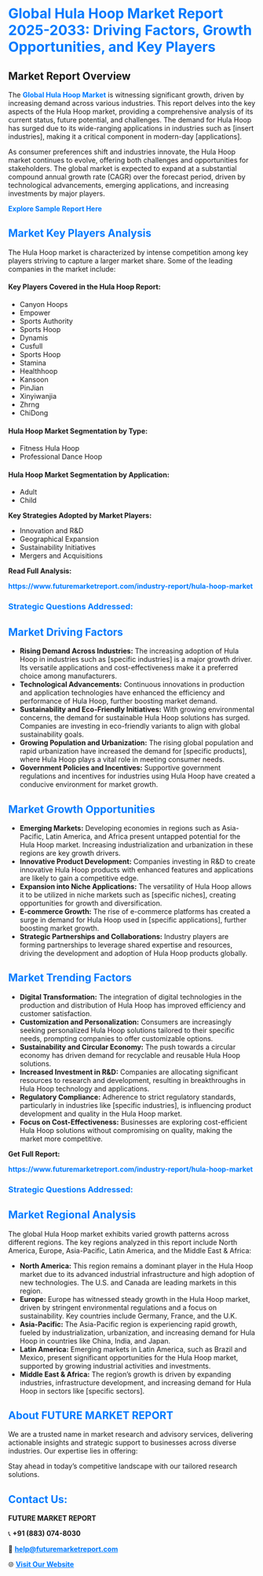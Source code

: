 <h1 style="color: #007BFF;">Global Hula Hoop Market Report 2025-2033: Driving Factors, Growth Opportunities, and Key Players</h1>

<section id="overview">
<h2>Market Report Overview</h2>
<p>The <a href="https://www.futuremarketreport.com/industry-report/hula-hoop-market" style="color: #007BFF; text-decoration: none;"><strong>Global Hula Hoop Market</strong></a> is witnessing significant growth, driven by increasing demand across various industries. This report delves into the key aspects of the Hula Hoop market, providing a comprehensive analysis of its current status, future potential, and challenges. The demand for Hula Hoop has surged due to its wide-ranging applications in industries such as [insert industries], making it a critical component in modern-day [applications].</p>
<p>As consumer preferences shift and industries innovate, the Hula Hoop market continues to evolve, offering both challenges and opportunities for stakeholders. The global market is expected to expand at a substantial compound annual growth rate (CAGR) over the forecast period, driven by technological advancements, emerging applications, and increasing investments by major players.</p>
</section>

<section id="overview">
<p><a href="https://www.futuremarketreport.com/request-sample/reportId=43588" style="color: #007BFF; text-decoration: none;"><strong>Explore Sample Report Here</strong></a></p>
</section>

<section id="key-players">
<h2 style="color: #007BFF;">Market Key Players Analysis</h2>
<p>The Hula Hoop market is characterized by intense competition among key players striving to capture a larger market share. Some of the leading companies in the market include:</p>
<h4>Key Players Covered in the Hula Hoop Report:</h4>
<ul><li>Canyon Hoops</li><li>Empower</li><li>Sports Authority</li><li>Sports Hoop</li><li>Dynamis</li><li>Cusfull</li><li>Sports Hoop</li><li>Stamina</li><li>Healthhoop</li><li>Kansoon</li><li>PinJian</li><li>Xinyiwanjia</li><li>Zhrng</li><li>ChiDong</li></ul>
<h4>Hula Hoop Market Segmentation by Type:</h4>
<ul><li>Fitness Hula Hoop</li><li>Professional Dance Hoop</li></ul>

<h4>Hula Hoop Market Segmentation by Application:</h4>
<ul><li>Adult</li><li>Child</li></ul>
<p><strong>Key Strategies Adopted by Market Players:</strong></p>
<ul>
<li>Innovation and R&D</li>
<li>Geographical Expansion</li>
<li>Sustainability Initiatives</li>
<li>Mergers and Acquisitions</li>
</ul>
</section>

<section>
<p><strong>Read Full Analysis: </strong></p><a href="https://www.futuremarketreport.com/industry-report/hula-hoop-market" style="color: #007BFF; text-decoration: none;"><strong>https://www.futuremarketreport.com/industry-report/hula-hoop-market</strong></a>
<h3 style="color: #007BFF;">Strategic Questions Addressed:</h3>
</section>

<section id="driving-factors">
<h2 style="color: #007BFF;">Market Driving Factors</h2>
<ul>
<li><strong>Rising Demand Across Industries:</strong> The increasing adoption of Hula Hoop in industries such as [specific industries] is a major growth driver. Its versatile applications and cost-effectiveness make it a preferred choice among manufacturers.</li>
<li><strong>Technological Advancements:</strong> Continuous innovations in production and application technologies have enhanced the efficiency and performance of Hula Hoop, further boosting market demand.</li>
<li><strong>Sustainability and Eco-Friendly Initiatives:</strong> With growing environmental concerns, the demand for sustainable Hula Hoop solutions has surged. Companies are investing in eco-friendly variants to align with global sustainability goals.</li>
<li><strong>Growing Population and Urbanization:</strong> The rising global population and rapid urbanization have increased the demand for [specific products], where Hula Hoop plays a vital role in meeting consumer needs.</li>
<li><strong>Government Policies and Incentives:</strong> Supportive government regulations and incentives for industries using Hula Hoop have created a conducive environment for market growth.</li>
</ul>
</section>

<section id="growth-opportunities">
<h2 style="color: #007BFF;">Market Growth Opportunities</h2>
<ul>
<li><strong>Emerging Markets:</strong> Developing economies in regions such as Asia-Pacific, Latin America, and Africa present untapped potential for the Hula Hoop market. Increasing industrialization and urbanization in these regions are key growth drivers.</li>
<li><strong>Innovative Product Development:</strong> Companies investing in R&D to create innovative Hula Hoop products with enhanced features and applications are likely to gain a competitive edge.</li>
<li><strong>Expansion into Niche Applications:</strong> The versatility of Hula Hoop allows it to be utilized in niche markets such as [specific niches], creating opportunities for growth and diversification.</li>
<li><strong>E-commerce Growth:</strong> The rise of e-commerce platforms has created a surge in demand for Hula Hoop used in [specific applications], further boosting market growth.</li>
<li><strong>Strategic Partnerships and Collaborations:</strong> Industry players are forming partnerships to leverage shared expertise and resources, driving the development and adoption of Hula Hoop products globally.</li>
</ul>
</section>

<section id="trending-factors">
<h2 style="color: #007BFF;">Market Trending Factors</h2>
<ul>
<li><strong>Digital Transformation:</strong> The integration of digital technologies in the production and distribution of Hula Hoop has improved efficiency and customer satisfaction.</li>
<li><strong>Customization and Personalization:</strong> Consumers are increasingly seeking personalized Hula Hoop solutions tailored to their specific needs, prompting companies to offer customizable options.</li>
<li><strong>Sustainability and Circular Economy:</strong> The push towards a circular economy has driven demand for recyclable and reusable Hula Hoop solutions.</li>
<li><strong>Increased Investment in R&D:</strong> Companies are allocating significant resources to research and development, resulting in breakthroughs in Hula Hoop technology and applications.</li>
<li><strong>Regulatory Compliance:</strong> Adherence to strict regulatory standards, particularly in industries like [specific industries], is influencing product development and quality in the Hula Hoop market.</li>
<li><strong>Focus on Cost-Effectiveness:</strong> Businesses are exploring cost-efficient Hula Hoop solutions without compromising on quality, making the market more competitive.</li>
</ul>
</section>

<section>
<p><strong>Get Full Report: </strong></p><a href="https://www.futuremarketreport.com/industry-report/hula-hoop-market" style="color: #007BFF; text-decoration: none;"><strong>https://www.futuremarketreport.com/industry-report/hula-hoop-market</strong></a>
<h3 style="color: #007BFF;">Strategic Questions Addressed:</h3>
</section>


<section id="regional-analysis">
<h2 style="color: #007BFF;">Market Regional Analysis</h2>
<p>The global Hula Hoop market exhibits varied growth patterns across different regions. The key regions analyzed in this report include North America, Europe, Asia-Pacific, Latin America, and the Middle East & Africa:</p>
<ul>
<li><strong>North America:</strong> This region remains a dominant player in the Hula Hoop market due to its advanced industrial infrastructure and high adoption of new technologies. The U.S. and Canada are leading markets in this region.</li>
<li><strong>Europe:</strong> Europe has witnessed steady growth in the Hula Hoop market, driven by stringent environmental regulations and a focus on sustainability. Key countries include Germany, France, and the U.K.</li>
<li><strong>Asia-Pacific:</strong> The Asia-Pacific region is experiencing rapid growth, fueled by industrialization, urbanization, and increasing demand for Hula Hoop in countries like China, India, and Japan.</li>
<li><strong>Latin America:</strong> Emerging markets in Latin America, such as Brazil and Mexico, present significant opportunities for the Hula Hoop market, supported by growing industrial activities and investments.</li>
<li><strong>Middle East & Africa:</strong> The region’s growth is driven by expanding industries, infrastructure development, and increasing demand for Hula Hoop in sectors like [specific sectors].</li>
</ul>
</section>

<footer>
<h2 style="color: #007BFF;">About FUTURE MARKET REPORT</h2>
<p>We are a trusted name in market research and advisory services, delivering actionable insights and strategic support to businesses across diverse industries. Our expertise lies in offering:</p>

<p>Stay ahead in today’s competitive landscape with our tailored research solutions.</p>

<h2 style="color: #007BFF;">Contact Us:</h2>
<p><strong>FUTURE MARKET REPORT</strong></p>
<p>📞 <strong>+91 (883) 074-8030</strong></p>
<p>📧 <strong><a href="mailto:help@futuremarketreport.com" style="color: #007BFF;">help@futuremarketreport.com</a></strong></p>
<p>🌐 <strong><a href="https://www.futuremarketreport.com/" style="color: #007BFF;">Visit Our Website</a></strong></p>
</footer>
